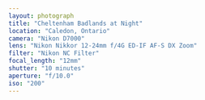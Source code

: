 ```yaml
---
layout: photograph
title: "Cheltenham Badlands at Night"
location: "Caledon, Ontario"
camera: "Nikon D7000"
lens: "Nikon Nikkor 12-24mm f/4G ED-IF AF-S DX Zoom"
filter: "Nikon NC Filter"
focal_length: "12mm"
shutter: "10 minutes"
aperture: "f/10.0"
iso: "200"
---
```

